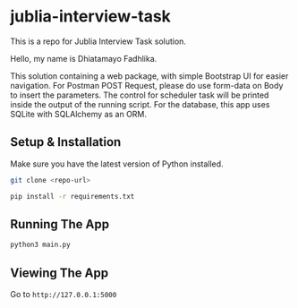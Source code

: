 # jublia-interview-task

This is a repo for Jublia Interview Task solution. 

Hello, my name is Dhiatamayo Fadhlika.

This solution containing a web package, with simple Bootstrap UI for easier navigation. For Postman POST Request, please do use form-data on Body to insert the parameters. The control for scheduler task will be printed inside the output of the running script. For the database, this app uses SQLite with SQLAlchemy as an ORM.

## Setup & Installation

Make sure you have the latest version of Python installed.

```bash
git clone <repo-url>
```

```bash
pip install -r requirements.txt
```

## Running The App

```bash
python3 main.py
```

## Viewing The App

Go to `http://127.0.0.1:5000`
